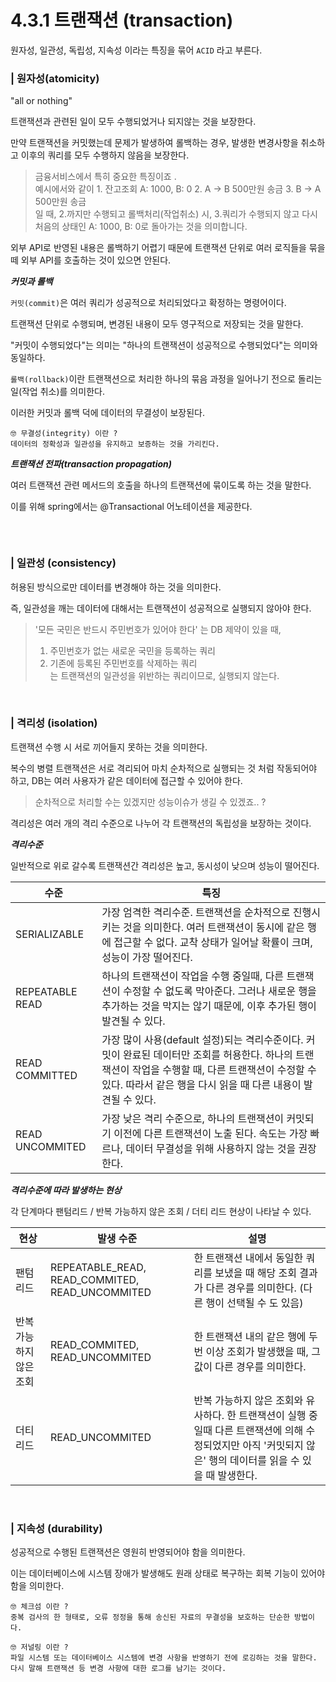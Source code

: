 # 4.3.1 트랜잭션 (transaction)

원자성, 일관성, 독립성, 지속성 이라는 특징을 묶어 `ACID` 라고 부른다. 

### | 원자성(atomicity)

"all or nothing"

트랜잭션과 관련된 일이 모두 수행되었거나 되지않는 것을 보장한다. 

만약 트랜잭션을 커밋했는데 문제가 발생하여 롤백하는 경우, 발생한 변경사항을 취소하고 이후의 쿼리를 모두 수행하지 않음을 보장한다. 

> 금융서비스에서 특히 중요한 특징이죠 .     
> 예시에서와 같이 1. 잔고조회 A: 1000, B: 0 2. A &rarr; B 500만원 송금 3. B &rarr; A 500만원 송금      
> 일 때, 2.까지만 수행되고 롤백처리(작업취소) 시,  3.쿼리가 수행되지 않고 다시 처음의 상태인  A: 1000, B: 0로 돌아가는 것을 의미합니다.    

외부 API로 반영된 내용은 롤백하기 어렵기 때문에 트랜잭션 단위로 여러 로직들을 묶을 떼 외부 API를 호출하는 것이 있으면 안된다. 

<b> _커밋과 롤백_ </b>

`커밋(commit)`은 여러 쿼리가 성공적으로 처리되었다고 확정하는 명령어이다. 

트랜잭션 단위로 수행되며, 변경된 내용이 모두 영구적으로 저장되는 것을 말한다. 

"커밋이 수행되었다"는 의미는 "하나의 트랜잭션이 성공적으로 수행되었다"는 의미와 동일하다. 

`롤백(rollback)`이란 트랜잭션으로 처리한 하나의 묶음 과정을 일어나기 전으로 돌리는 일(작업 취소)를 의미한다.

이러한 커밋과 롤백 덕에 데이터의 무결성이 보장된다. 

```
🤓 무결성(integrity) 이란 ? 
데이터의 정확성과 일관성을 유지하고 보증하는 것을 가리킨다. 
```

<b> _트랜잭션 전파(transaction propagation)_ </b>

여러 트랜잭션 관련 메서드의 호출을 하나의 트랜잭션에 묶이도록 하는 것을 말한다. 

이를 위해 spring에서는 @Transactional 어노테이션을 제공한다. 

```java

```

<br />

### | 일관성 (consistency)

허용된 방식으로만 데이터를 변경해야 하는 것을 의미한다. 

즉, 일관성을 깨는 데이터에 대해서는 트랜잭션이 성공적으로 실행되지 않아야 한다. 

> '모든 국민은 반드시 주민번호가 있어야 한다' 는 DB 제약이 있을 때,       
> 1. 주민번호가 없는 새로운 국민을 등록하는 쿼리           
> 2. 기존에 등록된 주민번호를 삭제하는 쿼리         
> 는 트랜잭션의 일관성을 위반하는 쿼리이므로, 실행되지 않는다.    

<br />

### | 격리성 (isolation)

트랜잭션 수행 시 서로 끼어들지 못하는 것을 의미한다. 

복수의 병렬 트랜잭션은 서로 격리되어 마치 순차적으로 실행되는 것 처럼 작동되어야 하고, DB는 여러 사용자가 같은 데이터에 접근할 수 있어야 한다. 

> 순차적으로 처리할 수는 있겠지만 성능이슈가 생길 수 있겠죠.. ? 

격리성은 여러 개의 격리 수준으로 나누어 각 트랜잭션의 독립성을 보장하는 것이다. 

<b> _격리수준_ </b>

일반적으로 위로 갈수록 트랜잭션간 격리성은 높고, 동시성이 낮으며 성능이 떨어진다. 

| 수준 | 특징 | 
| --- | --- | 
| SERIALIZABLE | 가장 엄격한 격리수준. 트랜잭션을 순차적으로 진행시키는 것을 의미한다. 여러 트랜잭션이 동시에 같은 행에 접근할 수 없다. 교착 상태가 일어날 확률이 크며, 성능이 가장 떨어진다.| 
| REPEATABLE READ | 하나의 트랜잭션이 작업을 수행 중일때, 다른 트랜잭션이 수정할 수 없도록 막아준다. 그러나 새로운 행을 추가하는 것을 막지는 않기 때문에, 이후 추가된 행이 발견될 수 있다. |
| READ COMMITTED | 가장 많이 사용(default 설정)되는 격리수준이다. 커밋이 완료된 데이터만 조회를 허용한다. 하나의 트랜잭션이 작업을 수행할 때, 다른 트랜잭션이 수정할 수 있다. 따라서 같은 행을 다시 읽을 때 다른 내용이 발견될 수 있다. |
| READ UNCOMMITED | 가장 낮은 격리 수준으로, 하나의 트랜잭션이 커밋되기 이전에 다른 트랜잭션이 노출 된다. 속도는 가장 빠르나, 데이터 무결성을 위해 사용하지 않는 것을 권장한다. |

<b> _격리수준에 따라 발생하는 현상_ </b>

각 단계마다 팬텀리드 / 반복 가능하지 않은 조회 / 더티 리드 현상이 나타날 수 있다. 

| 현상 | 발생 수준 | 설명 | 
| --- | --- | --- | 
| 팬텀리드 | REPEATABLE_READ, READ_COMMITED, READ_UNCOMMITED | 한 트랜잭션 내에서 동일한 쿼리를 보냈을 때 해당 조회 결과가 다른 경우를 의미한다. (다른 행이 선택될 수 도 있음) | 
| 반복 가능하지 않은 조회 | READ_COMMITED, READ_UNCOMMITED | 한 트랜잭션 내의 같은 행에 두 번 이상 조회가 발생했을 때, 그 값이 다른 경우를 의미한다. | 
| 더티리드 | READ_UNCOMMITED | 반복 가능하지 않은 조회와 유사하다. 한 트랜잭션이 실행 중일때 다른 트랜잭션에 의해 수정되었지만 아직 '커밋되지 않은' 행의 데이터를 읽을 수 있을 때 발생한다. | 

<br />

### | 지속성 (durability)

성공적으로 수행된 트랜잭션은 영원히 반영되어야 함을 의미한다. 

이는 데이터베이스에 시스템 장애가 발생해도 원래 상태로 복구하는 회복 기능이 있어야 함을 의미한다. 

```
🤓 체크섬 이란 ? 
중복 검사의 한 형태로, 오류 정정을 통해 송신된 자료의 무결성을 보호하는 단순한 방법이다. 
```

```
🤓 저널링 이란 ?
파일 시스템 또는 데이터베이스 시스템에 변경 사항을 반영하기 전에 로깅하는 것을 말한다. 
다시 말해 트랜잭션 등 변경 사항에 대한 로그를 남기는 것이다. 
```

